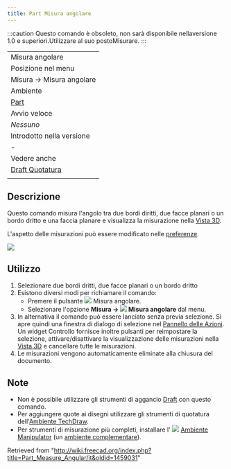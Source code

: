 ```yaml
---
title: Part Misura angolare
---
```

:::caution
Questo comando è obsoleto, non sarà disponibile nellaversione 1.0 e superiori.Utilizzare al suo postoMisurare.
:::

|  |
| --- |
| Misura angolare |
| Posizione nel menu |
| Misura → Misura angolare‏‎ |
| Ambiente |
| [Part](/Part_Workbench/it "Part Workbench/it") |
| Avvio veloce |
| *Nessuno* |
| Introdotto nella versione |
| - |
| Vedere anche |
| [Draft Quotatura](/Draft_Dimension/it "Draft Dimension/it") |
|  |

## Descrizione

Questo comando misura l'angolo tra due bordi diritti, due facce planari o un bordo dritto e una faccia planare e visualizza la misurazione nella [Vista 3D](/3D_view/it "3D view/it").

L'aspetto delle misurazioni può essere modificato nelle [preferenze](/PartDesign_Preferences/it#Misura "PartDesign Preferences/it").

![](/images/MeasureAngular1.PNG)

## Utilizzo

1. Selezionare due bordi dritti, due facce planari o un bordo dritto
2. Esistono diversi modi per richiamare il comando:
   * Premere il pulsante ![](/images/Part_Measure_Angular.svg) Misura angolare.
   * Selezionare l'opzione **Misura → ![](/images/Part_Measure_Angular.svg) Misura angolare‏‎** dal menu.
3. In alternativa il comando può essere lanciato senza previa selezione. Si apre quindi una finestra di dialogo di selezione nel [Pannello delle Azioni](/Task_panel/it "Task panel/it"). Un widget Controllo fornisce inoltre pulsanti per reimpostare la selezione, attivare/disattivare la visualizzazione delle misurazioni nella [Vista 3D](/3D_view/it "3D view/it") e cancellare tutte le misurazioni.
4. Le misurazioni vengono automaticamente eliminate alla chiusura del documento.

## Note

* Non è possibile utilizzare gli strumenti di aggancio [Draft](/Draft_Workbench/it "Draft Workbench/it") con questo comando.
* Per aggiungere quote ai disegni utilizzare gli strumenti di quotatura dell'[Ambiente TechDraw](/TechDraw_Workbench/it "TechDraw Workbench/it").
* Per strumenti di misurazione più completi, installare l' ![](/images/Manipulator_workbench_icon.svg) [Ambiente Manipulator](/Manipulator_Workbench/it "Manipulator Workbench/it")  (un [ambiente complementare](/External_workbenches/it "External workbenches/it")).

Retrieved from "<http://wiki.freecad.org/index.php?title=Part_Measure_Angular/it&oldid=1459031>"